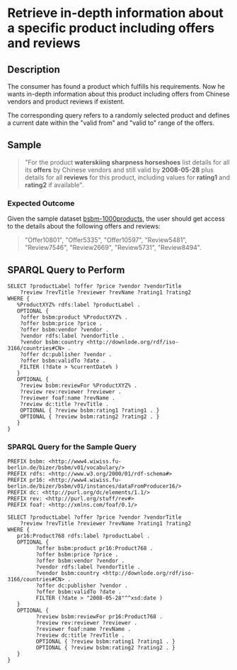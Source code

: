 # Retrieve in-depth information about a specific product including offers and reviews

## Description

The consumer has found a product which fulfills his requirements. Now he wants in-depth information about this product including offers from Chinese vendors and product reviews if existent.

The corresponding query refers to a randomly selected product and defines a current date within the "valid from" and "valid to" range of the offers.

## Sample

> "For the product **waterskiing sharpness horseshoes** list details for all its **offers** by Chinese vendors and still valid by **2008-05-28** plus details for all **reviews** for this product, including values for **rating1** and **rating2** if available".

### Expected Outcome
Given the sample dataset [bsbm-1000products](../Datasets/bsbm-1000products.ttl.tgz), the user should get access to the details about the following offers and reviews:

> "Offer10801", "Offer5335", "Offer10597", "Review5481", "Review7546", "Review2669", "Review5731", "Review8494".

## SPARQL Query to Perform

```SPARQL
SELECT ?productLabel ?offer ?price ?vendor ?vendorTitle
	?review ?revTitle ?reviewer ?revName ?rating1 ?rating2
WHERE {
   %ProductXYZ% rdfs:label ?productLabel .
   OPTIONAL {
	?offer bsbm:product %ProductXYZ% .
	?offer bsbm:price ?price .
	?offer bsbm:vendor ?vendor .
	?vendor rdfs:label ?vendorTitle .
	?vendor bsbm:country <http://downlode.org/rdf/iso-3166/countries#CN> .
	?offer dc:publisher ?vendor .
	?offer bsbm:validTo ?date .
	FILTER (?date > %currentDate% )
   }
   OPTIONAL {
	?review bsbm:reviewFor %ProductXYZ% .
	?review rev:reviewer ?reviewer .
	?reviewer foaf:name ?revName .
	?review dc:title ?revTitle .
	OPTIONAL { ?review bsbm:rating1 ?rating1 . }
	OPTIONAL { ?review bsbm:rating2 ?rating2 . }
   }
}
```

### SPARQL Query for the Sample Query

```SPARQL
PREFIX bsbm: <http://www4.wiwiss.fu-berlin.de/bizer/bsbm/v01/vocabulary/>
PREFIX rdfs: <http://www.w3.org/2000/01/rdf-schema#>
PREFIX pr16: <http://www4.wiwiss.fu-berlin.de/bizer/bsbm/v01/instances/dataFromProducer16/>
PREFIX dc: <http://purl.org/dc/elements/1.1/>
PREFIX rev: <http://purl.org/stuff/rev#>
PREFIX foaf: <http://xmlns.com/foaf/0.1/>

SELECT ?productLabel ?offer ?price ?vendor ?vendorTitle
	?review ?revTitle ?reviewer ?revName ?rating1 ?rating2
WHERE {
   pr16:Product768 rdfs:label ?productLabel .
   OPTIONAL {
		 ?offer bsbm:product pr16:Product768 .
		 ?offer bsbm:price ?price .
		 ?offer bsbm:vendor ?vendor .
		 ?vendor rdfs:label ?vendorTitle .
		 ?vendor bsbm:country <http://downlode.org/rdf/iso-3166/countries#CN> .
		 ?offer dc:publisher ?vendor .
		 ?offer bsbm:validTo ?date .
		 FILTER (?date > "2008-05-28"^^xsd:date )
   }
   OPTIONAL {
		 ?review bsbm:reviewFor pr16:Product768 .
		 ?review rev:reviewer ?reviewer .
		 ?reviewer foaf:name ?revName .
		 ?review dc:title ?revTitle .
		 OPTIONAL { ?review bsbm:rating1 ?rating1 . }
		 OPTIONAL { ?review bsbm:rating2 ?rating2 . }
   }
}
```
